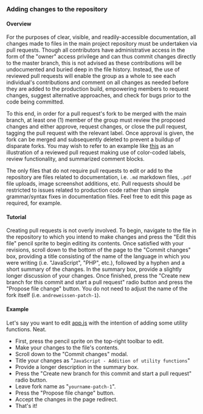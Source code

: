 ### Adding changes to the repository ###

#### Overview ####

For the purposes of clear, visible, and readily-accessible documentation, all changes made to files in the main project repository must be undertaken via pull requests. Though all contributors have administrative access in the form of the "owner" access privilege and can thus commit changes directly to the master branch, this is not advised as these contributions will be undocumented and buried deep in the file history. Instead, the use of reviewed pull requests will enable the group as a whole to see each individual's contributions and comment on all changes as needed before they are added to the production build, empowering members to request changes, suggest alternative approaches, and check for bugs prior to the code being committed.

To this end, in order for a pull request's fork to be merged with the main branch, at least one (1) member of the group must review the proposed changes and either approve, request changes, or close the pull request, tagging the pull request with the relevant label. Once approval is given, the fork can be merged and subsequently deleted to prevent a buildup of disparate forks. You may wish to refer to an example like [this](https://github.com/BookkeepingProjectGroup/CMSC_495_Bookkeeping_Project/pull/4) as an illustration of a reviewed pull request making use of color-coded labels, review functionality, and summarized comment blocks.

The only files that do not require pull requests to edit or add to the repository are files related to documentation, i.e. `.md` markdown files, `.pdf` file uploads, image screenshot additions, etc. Pull requests should be restricted to issues related to production code rather than simple grammar/syntax fixes in documentation files. Feel free to edit this page as required, for example.

#### Tutorial ####

Creating pull requests is not overly involved. To begin, navigate to the file in the repository to which you intend to make changes and press the "Edit this file" pencil sprite to begin editing its contents. Once satisfied with your revisions, scroll down to the bottom of the page to the "Commit changes" box, providing a title consisting of the name of the language in which you were writing (i.e. "JavaScript", "PHP", etc.), followed by a hyphen and a short summary of the changes. In the summary box, provide a slightly longer discussion of your changes. Once finished, press the "Create new branch for this commit and start a pull request" radio button and press the "Propose file change" button. You do not need to adjust the name of the fork itself (i.e. `andreweissen-patch-1`).

#### Example ####

Let's say you want to edit [app.js](https://github.com/BookkeepingProjectGroup/CMSC_495_Bookkeeping_Project/blob/master/Files/js/app.js) with the intention of adding some utility functions. Neat.
* First, press the pencil sprite on the top-right toolbar to edit.
* Make your changes to the file's contents.
* Scroll down to the "Commit changes" modal.
* Title your changes as "`JavaScript - Addition of utility functions`"
* Provide a longer description in the summary box.
* Press the "Create new branch for this commit and start a pull request" radio button.
* Leave fork name as "`yourname-patch-1`".
* Press the "Propose file change" button.
* Accept the changes in the page redirect.
* That's it!
